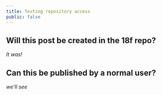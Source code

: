```yaml
---
title: Testing repository access
public: false
---
```

## Will this post be created in the 18f repo?

*It was!*

## Can this be published by a normal user?

_we'll see_